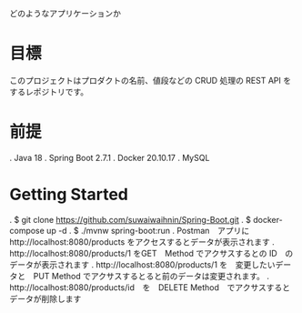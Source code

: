 どのようなアプリケーションか

# 目標

このプロジェクトはプロダクトの名前、値段などの CRUD 処理の REST API をするレポジトリです。

# 前提

. Java 18
. Spring Boot 2.7.1
. Docker 20.10.17
. MySQL 

# Getting Started

. $ git clone https://github.com/suwaiwaihnin/Spring-Boot.git
. $ docker-compose up -d
. $ ./mvnw spring-boot:run
. Postman　アプリに http://localhost:8080/products をアクセスするとデータが表示されます
. http://localhost:8080/products/1 をGET　Method でアクサスするとの ID　のデータが表示されます
. http://localhost:8080/products/1 を　変更したいデータと　PUT Method でアクサスするとると前のデータは変更されます。
. http://localhost:8080/products/id　を　DELETE Method　でアクサスするとデータが削除します
